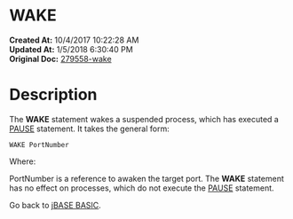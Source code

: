 # WAKE

**Created At:** 10/4/2017 10:22:28 AM  
**Updated At:** 1/5/2018 6:30:40 PM  
**Original Doc:** [279558-wake](https://docs.jbase.com/36868-jbase-basic/279558-wake)  


# Description

The **WAKE** statement wakes a suspended process, which has executed a [PAUSE](277627-pause) statement. It takes the general form:

```
WAKE PortNumber
```

Where:

PortNumber is a reference to awaken the target port. The **WAKE** statement has no effect on processes, which do not execute the [PAUSE](277627-pause) statement.



Go back to [jBASE BASIC](263498-jbase-basic).
